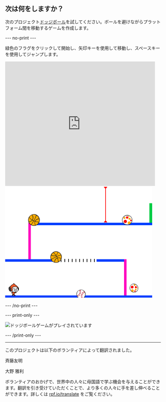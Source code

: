 ## 次は何をしますか？

次のプロジェクト[ドッジボール](https://projects.raspberrypi.org/ja-JP/projects/dodgeball?utm_source=pathway&utm_medium=whatnext&utm_campaign=projects)を試してください。ボールを避けながらプラットフォーム間を移動するゲームを作成します。

--- no-print ---

緑色のフラグをクリックして開始し、矢印キーを使用して移動し、<kbd>スペース</kbd>キーを使用してジャンプします。

<div class="scratch-preview">
  <iframe allowtransparency="true" width="485" height="402" src="https://scratch.mit.edu/projects/embed/251809924/?autostart=false" frameborder="0" scrolling="no"></iframe>
  <img src="images/dodge-final.png">
</div>

--- /no-print ---

--- print-only ---

![ドッジボールゲームがプレイされています](images/dodgeball-showcase.png)

--- /print-only ---


***
このプロジェクトは以下のボランティアによって翻訳されました。

斉藤友明

大野 雅利

ボランティアのおかげで、世界中の人々に母国語で学ぶ機会を与えることができます。翻訳を引き受けていただくことで、より多くの人々に手を差し伸べることができます。詳しくは [rpf.io/translate](https://rpf.io/translate) をご覧ください。